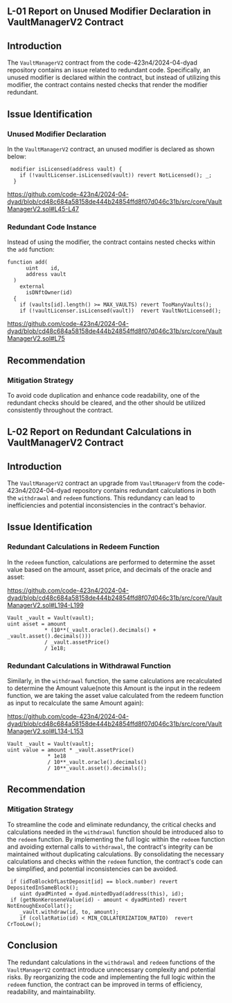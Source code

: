 ## L-01 Report on Unused Modifier Declaration in VaultManagerV2 Contract

## Introduction

The `VaultManagerV2` contract from the code-423n4/2024-04-dyad repository contains an issue related to redundant code. Specifically, an unused modifier is declared within the contract, but instead of utilizing this modifier, the contract contains nested checks that render the modifier redundant.

## Issue Identification

### Unused Modifier Declaration

In the `VaultManagerV2` contract, an unused modifier is declared as shown below:

```solidity
 modifier isLicensed(address vault) {
    if (!vaultLicenser.isLicensed(vault)) revert NotLicensed(); _;
  }
```
https://github.com/code-423n4/2024-04-dyad/blob/cd48c684a58158de444b24854ffd8f07d046c31b/src/core/VaultManagerV2.sol#L45-L47

### Redundant Code Instance

Instead of using the  modifier, the contract contains nested checks within the `add` function:

```solidity
function add(
      uint    id,
      address vault
  ) 
    external
      isDNftOwner(id)
  {
    if (vaults[id].length() >= MAX_VAULTS) revert TooManyVaults();
    if (!vaultLicenser.isLicensed(vault))  revert VaultNotLicensed();
```
https://github.com/code-423n4/2024-04-dyad/blob/cd48c684a58158de444b24854ffd8f07d046c31b/src/core/VaultManagerV2.sol#L75 

## Recommendation

### Mitigation Strategy

To avoid code duplication and enhance code readability, one of the redundant checks should be cleared, and the other should be utilized consistently throughout the contract.






## L-02 Report on Redundant Calculations in VaultManagerV2 Contract

## Introduction

The `VaultManagerV2` contract an upgrade from `VaultManagerV` from the code-423n4/2024-04-dyad repository contains redundant calculations in both the `withdrawal` and `redeem` functions. This redundancy can lead to inefficiencies and potential inconsistencies in the contract's behavior.

## Issue Identification

### Redundant Calculations in Redeem Function

In the `redeem` function, calculations are performed to determine the asset value based on the amount, asset price, and decimals of the oracle and asset:

https://github.com/code-423n4/2024-04-dyad/blob/cd48c684a58158de444b24854ffd8f07d046c31b/src/core/VaultManagerV2.sol#L194-L199

```solidity
Vault _vault = Vault(vault);
uint asset = amount 
            * (10**(_vault.oracle().decimals() + _vault.asset().decimals())) 
            / _vault.assetPrice() 
            / 1e18;
```

### Redundant Calculations in Withdrawal Function

Similarly, in the `withdrawal` function, the same calculations are recalculated to determine the Amount value(note this Amount is the input in the redeem function, we are taking the asset value calculated from the redeem function as input to recalculate the same Amount again):

https://github.com/code-423n4/2024-04-dyad/blob/cd48c684a58158de444b24854ffd8f07d046c31b/src/core/VaultManagerV2.sol#L134-L153

```solidity
Vault _vault = Vault(vault);
uint value = amount * _vault.assetPrice() 
             * 1e18 
             / 10**_vault.oracle().decimals() 
             / 10**_vault.asset().decimals();
```

## Recommendation

### Mitigation Strategy

To streamline the code and eliminate redundancy, the critical checks and calculations needed in the `withdrawal` function should be introduced also to the `redeem` function. By implementing the full logic within the `redeem` function and avoiding external calls to `withdrawal`, the contract's integrity can be maintained without duplicating calculations.
By consolidating the necessary calculations and checks within the `redeem` function, the contract's code can be simplified, and potential inconsistencies can be avoided.
```solidity
 if (idToBlockOfLastDeposit[id] == block.number) revert DepositedInSameBlock();
    uint dyadMinted = dyad.mintedDyad(address(this), id);
 if (getNonKeroseneValue(id) - amount < dyadMinted) revert NotEnoughExoCollat();
    _vault.withdraw(id, to, amount);
    if (collatRatio(id) < MIN_COLLATERIZATION_RATIO)  revert CrTooLow(); 
```

## Conclusion

The redundant calculations in the `withdrawal` and `redeem` functions of the `VaultManagerV2` contract introduce unnecessary complexity and potential risks. By reorganizing the code and implementing the full logic within the `redeem` function, the contract can be improved in terms of efficiency, readability, and maintainability.

